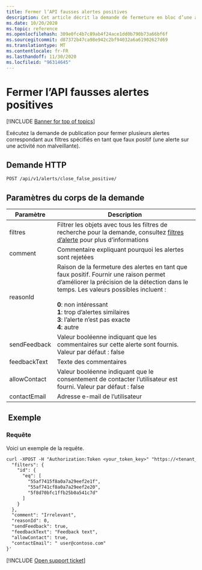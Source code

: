 ```yaml
---
title: Fermer l’API fausses alertes positives
description: Cet article décrit la demande de fermeture en bloc d’une alerte en tant que faux positif dans l’API des alertes de Cloud App Security.
ms.date: 10/20/2020
ms.topic: reference
ms.openlocfilehash: 309e0fc4b7c89ab4f24ace1dd0b790b73a66bf6f
ms.sourcegitcommit: d87372b47ca98e942c2bf94032a6a61902627d69
ms.translationtype: MT
ms.contentlocale: fr-FR
ms.lasthandoff: 11/30/2020
ms.locfileid: "96314645"
---
```

# <a name="close-false-positive---alerts-api"></a>Fermer l’API fausses alertes positives

[!INCLUDE [Banner for top of topics](includes/banner.md)]

Exécutez la demande de publication pour fermer plusieurs alertes correspondant aux filtres spécifiés en tant que faux positif (une alerte sur une activité non malveillante).

## <a name="http-request"></a>Demande HTTP

```rest
POST /api/v1/alerts/close_false_positive/
```

## <a name="request-body-parameters"></a>Paramètres du corps de la demande

| Paramètre | Description |
| --- | --- |
| filtres | Filtrer les objets avec tous les filtres de recherche pour la demande, consultez [filtres d’alerte](api-alerts.md#filters) pour plus d’informations |
| comment | Commentaire expliquant pourquoi les alertes sont rejetées |
| reasonId | Raison de la fermeture des alertes en tant que faux positif. Fournir une raison permet d’améliorer la précision de la détection dans le temps. Les valeurs possibles incluent :<br /><br />**0**: non intéressant<br />**1**: trop d’alertes similaires<br />**3**: l’alerte n’est pas exacte<br />**4**: autre |
| sendFeedback | Valeur booléenne indiquant que les commentaires sur cette alerte sont fournis. Valeur par défaut : false |
| feedbackText | Texte des commentaires |
| allowContact | Valeur booléenne indiquant que le consentement de contacter l’utilisateur est fourni. Valeur par défaut : false |
| contactEmail | Adresse e-mail de l’utilisateur |

## <a name="example"></a> Exemple

### <a name="request"></a>Requête

Voici un exemple de la requête.

```rest
curl -XPOST -H "Authorization:Token <your_token_key>" "https://<tenant_id>.<tenant_region>.contoso.com/api/v1/alerts/close_false_positive/" -d '{
  "filters": {
    "id": {
      "eq": [
        "55af7415f8a0a7a29eef2e1f",
        "55af741cf8a0a7a29eef2e20",
        "5f8d70bfc1ffb25b0a541c7d"
      ]
    }
  },
  "comment": "Irrelevant",
  "reasonId": 0,
  "sendFeedback": true,
  "feedbackText": "Feedback text",
  "allowContact": true,
  "contactEmail": " user@contoso.com"
}'
```

[!INCLUDE [Open support ticket](includes/support.md)]
